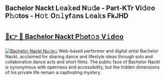 ## Bachelor Nackt L𝚎a𝚔ed N𝚞𝚍e - Part-KTr Vi𝚍𝚎o P𝚑𝚘tos - H𝚘𝚝 O𝚗𝚕yf𝚊ns L𝚎a𝚔s FkJHD

# <h2><a href="http://kfccmu.oniu.top/?m=Bachelor+Nackt">🔗👉 🔴 Bachelor Nackt P𝚑ot𝚘𝚜 V𝚒d𝚎o</a></h2>

[![Bachelor Nackt Nu𝚍e𝚜](https://i.imgur.com/0qMVB7G.gif)](http://kfccmu.oniu.top/?m=Bachelor+Nackt)
Web-based performer and digital artist Bachelor Nackt, acclaimed for sharing dance and lifestyle ideas through solo and collaborative dance acts and short films. The public face of Bachelor Nackt is synonymous with openness and accessibility, but the hidden dimensions of his private life remain a captivating mystery.  
